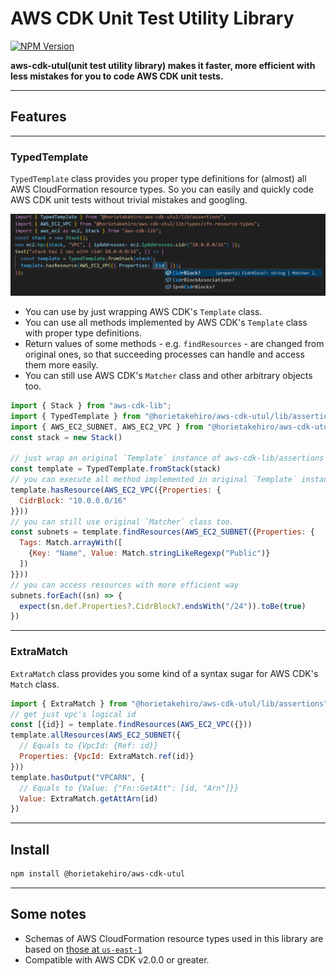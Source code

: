 # AWS CDK Unit Test Utility Library

<p align="left">
    <a href="https://www.npmjs.com/package/@horietakehiro/aws-cdk-utul?activeTab=readme" > 
        <img alt="NPM Version" src="https://img.shields.io/npm/v/%40horietakehiro%2Faws-cdk-utul">
   </a>
</p>

**aws-cdk-utul(unit test utility library) makes it faster, more efficient with less mistakes for you to code AWS CDK unit tests.**

---

## Features

---

### TypedTemplate

`TypedTemplate` class provides you proper type definitions for (almost) all AWS CloudFormation resource types. So you can easily and quickly code AWS CDK unit tests without trivial mistakes and googling.

![type-hinting-1](./docs/type-hinting-1.png)

- You can use by just wrapping AWS CDK's `Template` class.
- You can use all methods implemented by AWS CDK's `Template` class with proper type definitions.
- Return values of some methods - e.g. `findResources` - are changed from original ones, so that succeeding processes can handle and access them more easily.
- You can still use AWS CDK's `Matcher` class and other arbitrary objects too.

```js
import { Stack } from "aws-cdk-lib";
import { TypedTemplate } from "@horietakehiro/aws-cdk-utul/lib/assertions";
import { AWS_EC2_SUBNET, AWS_EC2_VPC } from "@horietakehiro/aws-cdk-utul/lib/types/cfn-resource-types";
const stack = new Stack()

// just wrap an original `Template` instance of aws-cdk-lib/assertions
const template = TypedTemplate.fromStack(stack)
// you can execute all method implemented in original `Template` instance
template.hasResource(AWS_EC2_VPC({Properties: {
  CidrBlock: "10.0.0.0/16"
}}))
// you can still use original `Matcher` class too.
const subnets = template.findResources(AWS_EC2_SUBNET({Properties: {
  Tags: Match.arrayWith([
    {Key: "Name", Value: Match.stringLikeRegexp("Public")}
  ])
}}))
// you can access resources with more efficient way
subnets.forEach((sn) => { 
  expect(sn.def.Properties?.CidrBlock?.endsWith("/24")).toBe(true)
})
```

---

### ExtraMatch

`ExtraMatch` class provides you some kind of a syntax sugar for AWS CDK's `Match` class.

```js
import { ExtraMatch } from "@horietakehiro/aws-cdk-utul/lib/assertions"
// get just vpc's logical id
const [{id}] = template.findResources(AWS_EC2_VPC({}))
template.allResources(AWS_EC2_SUBNET({
  // Equals to {VpcId: {Ref: id}}
  Properties: {VpcId: ExtraMatch.ref(id)}
}))
template.hasOutput("VPCARN", {
  // Equals to {Value: {"Fn::GetAtt": [id, "Arn"]}}
  Value: ExtraMatch.getAttArn(id)
})
```

---

## Install

```bash
npm install @horietakehiro/aws-cdk-utul
```

---

## Some notes

- Schemas of AWS CloudFormation resource types used in this library are based on [those at `us-east-1`](https://docs.aws.amazon.com/ja_jp/AWSCloudFormation/latest/UserGuide/resource-type-schemas.html)
- Compatible with AWS CDK v2.0.0 or greater.
